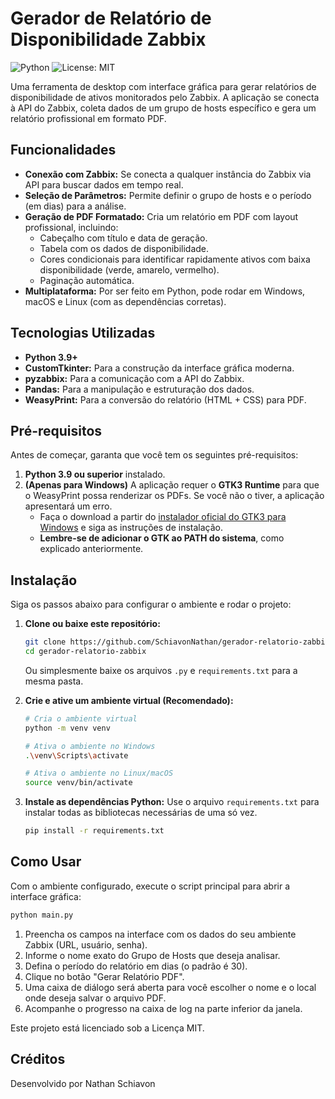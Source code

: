 # Gerador de Relatório de Disponibilidade Zabbix

![Python](https://img.shields.io/badge/Python-3.9+-blue.svg)
![License: MIT](https://img.shields.io/badge/License-MIT-yellow.svg)

Uma ferramenta de desktop com interface gráfica para gerar relatórios de disponibilidade de ativos monitorados pelo Zabbix. A aplicação se conecta à API do Zabbix, coleta dados de um grupo de hosts específico e gera um relatório profissional em formato PDF.

## Funcionalidades

* **Conexão com Zabbix:** Se conecta a qualquer instância do Zabbix via API para buscar dados em tempo real.
* **Seleção de Parâmetros:** Permite definir o grupo de hosts e o período (em dias) para a análise.
* **Geração de PDF Formatado:** Cria um relatório em PDF com layout profissional, incluindo:
    * Cabeçalho com título e data de geração.
    * Tabela com os dados de disponibilidade.
    * Cores condicionais para identificar rapidamente ativos com baixa disponibilidade (verde, amarelo, vermelho).
    * Paginação automática.
* **Multiplataforma:** Por ser feito em Python, pode rodar em Windows, macOS e Linux (com as dependências corretas).

## Tecnologias Utilizadas

* **Python 3.9+**
* **CustomTkinter:** Para a construção da interface gráfica moderna.
* **pyzabbix:** Para a comunicação com a API do Zabbix.
* **Pandas:** Para a manipulação e estruturação dos dados.
* **WeasyPrint:** Para a conversão do relatório (HTML + CSS) para PDF.

## Pré-requisitos

Antes de começar, garanta que você tem os seguintes pré-requisitos:

1.  **Python 3.9 ou superior** instalado.
2.  **(Apenas para Windows)** A aplicação requer o **GTK3 Runtime** para que o WeasyPrint possa renderizar os PDFs. Se você não o tiver, a aplicação apresentará um erro.
    * Faça o download a partir do [instalador oficial do GTK3 para Windows](https://github.com/tschoonj/GTK-for-Windows-Runtime-Environment-Installer/releases) e siga as instruções de instalação.
    * **Lembre-se de adicionar o GTK ao PATH do sistema**, como explicado anteriormente.

## Instalação

Siga os passos abaixo para configurar o ambiente e rodar o projeto:

1.  **Clone ou baixe este repositório:**
    ```bash
    git clone https://github.com/SchiavonNathan/gerador-relatorio-zabbix.git
    cd gerador-relatorio-zabbix
    ```
    Ou simplesmente baixe os arquivos `.py` e `requirements.txt` para a mesma pasta.

2.  **Crie e ative um ambiente virtual (Recomendado):**
    ```bash
    # Cria o ambiente virtual
    python -m venv venv

    # Ativa o ambiente no Windows
    .\venv\Scripts\activate

    # Ativa o ambiente no Linux/macOS
    source venv/bin/activate
    ```

3.  **Instale as dependências Python:**
    Use o arquivo `requirements.txt` para instalar todas as bibliotecas necessárias de uma só vez.
    ```bash
    pip install -r requirements.txt
    ```

## Como Usar

Com o ambiente configurado, execute o script principal para abrir a interface gráfica:

```bash
python main.py
```

1. Preencha os campos na interface com os dados do seu ambiente Zabbix (URL, usuário, senha).
2. Informe o nome exato do Grupo de Hosts que deseja analisar.
3. Defina o período do relatório em dias (o padrão é 30).
4. Clique no botão "Gerar Relatório PDF".
5. Uma caixa de diálogo será aberta para você escolher o nome e o local onde deseja salvar o arquivo PDF.
6. Acompanhe o progresso na caixa de log na parte inferior da janela.

Este projeto está licenciado sob a Licença MIT.

## Créditos

Desenvolvido por Nathan Schiavon
